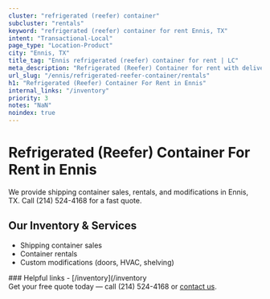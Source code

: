 ```yaml
---
cluster: "refrigerated (reefer) container"
subcluster: "rentals"
keyword: "refrigerated (reefer) container for rent Ennis, TX"
intent: "Transactional-Local"
page_type: "Location-Product"
city: "Ennis, TX"
title_tag: "Ennis refrigerated (reefer) container for rent | LC"
meta_description: "Refrigerated (Reefer) Container for rent with delivery in Ennis, TX. LC Container — local Since 2003. Get pricing today."
url_slug: "/ennis/refrigerated-reefer-container/rentals"
h1: "Refrigerated (Reefer) Container For Rent in Ennis"
internal_links: "/inventory"
priority: 3
notes: "NaN"
noindex: true
---
```


# Refrigerated (Reefer) Container For Rent in Ennis

We provide shipping container sales, rentals, and modifications in Ennis, TX. Call (214) 524-4168 for a fast quote.

## Our Inventory & Services
- Shipping container sales
- Container rentals
- Custom modifications (doors, HVAC, shelving)

<div data-section="internal-links">
### Helpful links
- [/inventory](/inventory
</div>

<div data-section="cta">
Get your free quote today — call (214) 524-4168 or <a href="/contact">contact us</a>.
</div>

<script type="application/ld+json">{"@context":"https://schema.org","@type":"FAQPage","mainEntity":[{"@type":"Question","name":"How much does delivery cost in Ennis, TX?","acceptedAnswer":{"@type":"Answer","text":"Delivery costs vary by distance and container size. Most deliveries in Ennis, TX range from $150-$300. Call (214) 524-4168 for an exact quote based on your specific location."}},{"@type":"Question","name":"Do you offer financing or payment plans?","acceptedAnswer":{"@type":"Answer","text":"We accept major credit cards, checks, and can discuss commercial terms for bulk purchases. Call (214) 524-4168 to discuss options."}},{"@type":"Question","name":"Can you customize containers in Ennis, TX?","acceptedAnswer":{"@type":"Answer","text":"Yes — we perform modifications like doors, HVAC, insulation, and shelving. Request a custom quote at (214) 524-4168 or via our contact form."}}]}</script>
